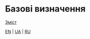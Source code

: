 # Базові визначення

[Зміст](README_ua.md)

[EN](definitions.md) | [UA](definitions_ua.md) | [RU](definitions_ru.md)